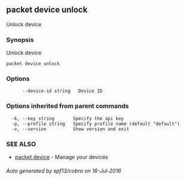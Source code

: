 ## packet device unlock

Unlock device

### Synopsis


Unlock device

```
packet device unlock
```

### Options

```
      --device-id string   Device ID
```

### Options inherited from parent commands

```
  -k, --key string       Specify the api key
  -p, --profile string   Specify profile name (default "default")
  -v, --version          Show version and exit
```

### SEE ALSO
* [packet device](packet_device.md)	 - Manage your devices

###### Auto generated by spf13/cobra on 16-Jul-2016
